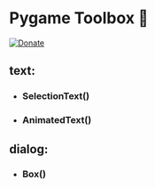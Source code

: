# Pygame Toolbox 🧰

[![Donate](https://tinyurl.com/2fjj49ru)](https://tinyurl.com/8etb3z6t)

## text:
  - ### SelectionText()
  - ### AnimatedText()
## dialog:
  - ### Box()
